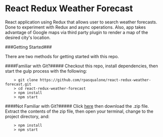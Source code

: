 # React Redux Weather Forecast

React application using Redux that allows user to search weather forecasts. Done to experiment with Redux and async operations. Also, app takes advantage of Google maps via third party plugin to render a map of the desired city's location.

###Getting Started###

There are two methods for getting started with this repo.

####Familiar with Git?#####
Checkout this repo, install dependencies, then start the gulp process with the following:

```
	> git clone https://github.com/rpasqualone/react-redux-weather-forecast.git
	> cd react-redux-weather-forecast
	> npm install
	> npm start
```

####Not Familiar with Git?#####
Click [here](https://github.com/rpasqualone/react-redux-weather-forecast/archive/master.zip) then download the .zip file.  Extract the contents of the zip file, then open your terminal, change to the project directory, and:

```
	> npm install
	> npm start
```
